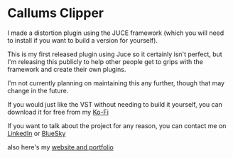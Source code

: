 # Callums Clipper

I made a distortion plugin using the JUCE framework (which you will need to install if you want to build a version for yourself). 

This is my first released plugin using Juce so it certainly isn't perfect, but I'm releasing this publicly to help other people get to grips with the framework and create their own plugins.

I'm not currently planning on maintaining this any further, though that may change in the future. 

If you would just like the VST without needing to build it yourself, you can download it for free from my [Ko-Fi](https://ko-fi.com/callumflanagan)

If you want to talk about the project for any reason, you can contact me on [LinkedIn](https://www.linkedin.com/in/callum-flanagan/) or [BlueSky](@calflan.bsky.social)

also here's my [website and portfolio](Callumflanagan.com)

